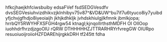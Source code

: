 hfkcjhaejkhfciwsbuiby
edsaFVef
fsdSEDGVesdfv
dvsSEGVesiuhvizdhikvzjklnhibyv75v87^&VD&UW^bu7if7u6tyuco8iy7yuibd yfjchvjgfhdjo8iyeoiaijh jkhjkdhkljk jvhdskhiulgjlkfmnk jbmlkjopa;
hrrbQY5RWYHFXSFGH4rgw54
ktnagl;kjnqoIIrthsthMDFH OI OIIOop iuohhdrfhrzdjzgoOIU rQRW
DTHHHHHZJTTRARHRYrfvregGW
OIURpo resuoiuoijroiioHZFDAREhijrgkkDRH
tf245tt
fdha
